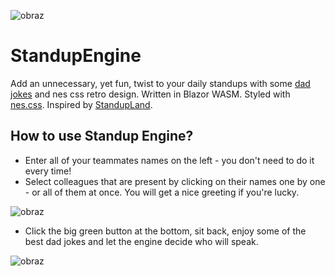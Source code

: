 ![obraz](https://user-images.githubusercontent.com/89458930/179609748-155e991d-5faa-4aa5-a41b-b2da655bc9b4.png)

# StandupEngine
Add an unnecessary, yet fun, twist to your daily standups with some [dad jokes](https://icanhazdadjoke.com/) and nes css retro design. Written in Blazor WASM. Styled with [nes.css](https://nostalgic-css.github.io/NES.css/). Inspired by [StandupLand](https://github.com/Coreusa/standupland).

## How to use Standup Engine?
- Enter all of your teammates names on the left - you don't need to do it every time!
- Select colleagues that are present by clicking on their names one by one - or all of them at once. You will get a nice greeting if you're lucky.

![obraz](https://user-images.githubusercontent.com/89458930/179609421-61480eb3-e389-46ce-ba8e-0b684807277c.png)

- Click the big green button at the bottom, sit back, enjoy some of the best dad jokes and let the engine decide who will speak.

![obraz](https://user-images.githubusercontent.com/89458930/179609198-a40e1d45-8640-41f1-b714-e10b6ce25406.png)

